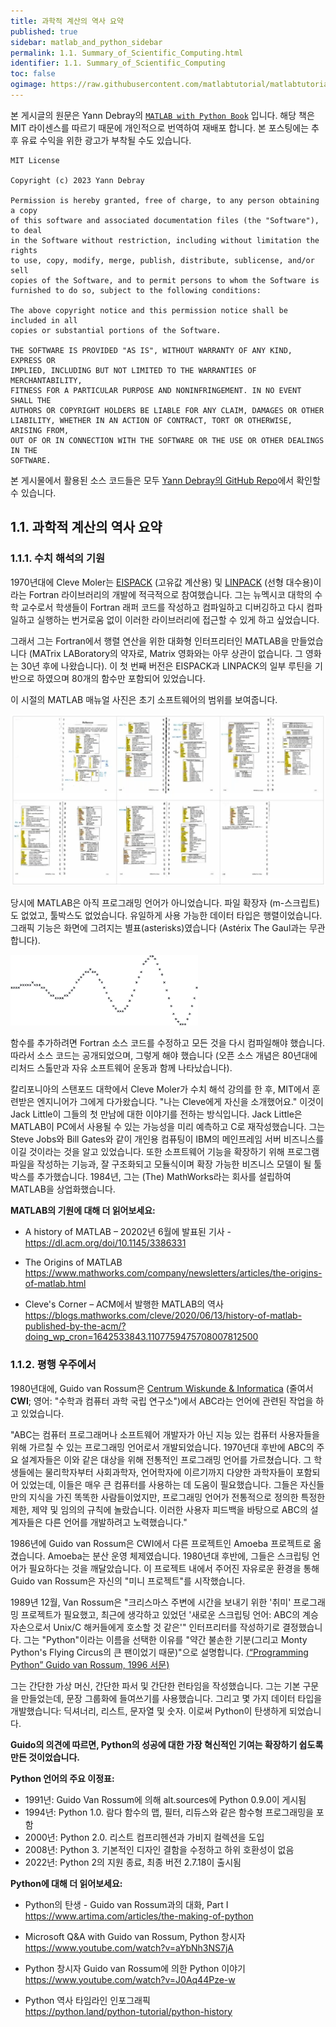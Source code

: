 ```yaml
---
title: 과학적 계산의 역사 요약
published: true
sidebar: matlab_and_python_sidebar
permalink: 1.1. Summary_of_Scientific_Computing.html
identifier: 1.1. Summary_of_Scientific_Computing
toc: false
ogimage: https://raw.githubusercontent.com/matlabtutorial/matlabtutorial.github.io/main/images/MATLAB_with_Python_Book/ogimage.jpg
---
```


본 게시글의 원문은 Yann Debray의 [`MATLAB with Python Book`](https://github.com/yanndebray/matlab-with-python-book) 입니다. 해당 책은 MIT 라이센스를 따르기 때문에 개인적으로 번역하여 재배포 합니다. 본 포스팅에는 추후 유료 수익을 위한 광고가 부착될 수도 있습니다.

    MIT License

    Copyright (c) 2023 Yann Debray

    Permission is hereby granted, free of charge, to any person obtaining a copy
    of this software and associated documentation files (the "Software"), to deal
    in the Software without restriction, including without limitation the rights
    to use, copy, modify, merge, publish, distribute, sublicense, and/or sell
    copies of the Software, and to permit persons to whom the Software is
    furnished to do so, subject to the following conditions:

    The above copyright notice and this permission notice shall be included in all
    copies or substantial portions of the Software.

    THE SOFTWARE IS PROVIDED "AS IS", WITHOUT WARRANTY OF ANY KIND, EXPRESS OR
    IMPLIED, INCLUDING BUT NOT LIMITED TO THE WARRANTIES OF MERCHANTABILITY,
    FITNESS FOR A PARTICULAR PURPOSE AND NONINFRINGEMENT. IN NO EVENT SHALL THE
    AUTHORS OR COPYRIGHT HOLDERS BE LIABLE FOR ANY CLAIM, DAMAGES OR OTHER
    LIABILITY, WHETHER IN AN ACTION OF CONTRACT, TORT OR OTHERWISE, ARISING FROM,
    OUT OF OR IN CONNECTION WITH THE SOFTWARE OR THE USE OR OTHER DEALINGS IN THE
    SOFTWARE.

본 게시물에서 활용된 소스 코드들은 모두 [Yann Debray의 GitHub Repo](https://github.com/yanndebray/matlab-with-python-book)에서 확인할 수 있습니다.

## 1.1. 과학적 계산의 역사 요약

### 1.1.1. 수치 해석의 기원

1970년대에 Cleve Moler는 [EISPACK](https://en.wikipedia.org/wiki/EISPACK) (고유값 계산용) 및 [LINPACK](https://en.wikipedia.org/wiki/LINPACK) (선형 대수용)이라는 Fortran 라이브러리의 개발에 적극적으로 참여했습니다. 그는 뉴멕시코 대학의 수학 교수로서 학생들이 Fortran 래퍼 코드를 작성하고 컴파일하고 디버깅하고 다시 컴파일하고 실행하는 번거로움 없이 이러한 라이브러리에 접근할 수 있게 하고 싶었습니다.

그래서 그는 Fortran에서 행렬 연산을 위한 대화형 인터프리터인 MATLAB을 만들었습니다 (MATrix LABoratory의 약자로, Matrix 영화와는 아무 상관이 없습니다. 그 영화는 30년 후에 나왔습니다). 이 첫 번째 버전은 EISPACK과 LINPACK의 일부 루틴을 기반으로 하였으며 80개의 함수만 포함되어 있었습니다.

이 시절의 MATLAB 매뉴얼 사진은 초기 소프트웨어의 범위를 보여줍니다.

<img src="https://raw.githubusercontent.com/matlabtutorial/matlabtutorial.github.io/main/images/MATLAB_with_Python_Book/image2.png" />

당시에 MATLAB은 아직 프로그래밍 언어가 아니었습니다. 파일 확장자 (m-스크립트)도 없었고, 툴박스도 없었습니다. 유일하게 사용 가능한 데이터 타입은 행렬이었습니다. 그래픽 기능은 화면에 그려지는 별표(asterisks)였습니다 (Astérix The Gaul과는 무관합니다).

<img src="https://raw.githubusercontent.com/matlabtutorial/matlabtutorial.github.io/main/images/MATLAB_with_Python_Book/image3.gif" />

함수를 추가하려면 Fortran 소스 코드를 수정하고 모든 것을 다시 컴파일해야 했습니다. 따라서 소스 코드는 공개되었으며, 그렇게 해야 했습니다 (오픈 소스 개념은 80년대에 리처드 스톨만과 자유 소프트웨어 운동과 함께 나타났습니다).

칼리포니아의 스탠포드 대학에서 Cleve Moler가 수치 해석 강의를 한 후, MIT에서 훈련받은 엔지니어가 그에게 다가왔습니다. "나는 Cleve에게 자신을 소개했어요." 이것이 Jack Little이 그들의 첫 만남에 대한 이야기를 전하는 방식입니다. Jack Little은 MATLAB이 PC에서 사용될 수 있는 가능성을 미리 예측하고 C로 재작성했습니다. 그는 Steve Jobs와 Bill Gates와 같이 개인용 컴퓨팅이 IBM의 메인프레임 서버 비즈니스를 이길 것이라는 것을 알고 있었습니다. 또한 소프트웨어 기능을 확장하기 위해 프로그램 파일을 작성하는 기능과, 잘 구조화되고 모듈식이며 확장 가능한 비즈니스 모델이 될 툴박스를 추가했습니다. 1984년, 그는 (The) MathWorks라는 회사를 설립하여 MATLAB을 상업화했습니다.

**MATLAB의 기원에 대해 더 읽어보세요:**

-   A history of MATLAB – 20202년 6월에 발표된 기사 -
    <https://dl.acm.org/doi/10.1145/3386331>

-   The Origins of MATLAB
    <https://www.mathworks.com/company/newsletters/articles/the-origins-of-matlab.html>

-   Cleve's Corner – ACM에서 발행한 MATLAB의 역사
    <https://blogs.mathworks.com/cleve/2020/06/13/history-of-matlab-published-by-the-acm/?doing_wp_cron=1642533843.1107759475708007812500>

### 1.1.2. 평행 우주에서

1980년대에, Guido van Rossum은 [Centrum Wiskunde & Informatica](https://en.wikipedia.org/wiki/Centrum_Wiskunde_%26_Informatica) (줄여서 **CWI**; 영어: "수학과 컴퓨터 과학 국립 연구소")에서 ABC라는 언어에 관련된 작업을 하고 있었습니다.

"ABC는 컴퓨터 프로그래머나 소프트웨어 개발자가 아닌 지능 있는 컴퓨터 사용자들을 위해 가르칠 수 있는 프로그래밍 언어로서 개발되었습니다. 1970년대 후반에 ABC의 주요 설계자들은 이와 같은 대상을 위해 전통적인 프로그래밍 언어를 가르쳤습니다. 그 학생들에는 물리학자부터 사회과학자, 언어학자에 이르기까지 다양한 과학자들이 포함되어 있었는데, 이들은 매우 큰 컴퓨터를 사용하는 데 도움이 필요했습니다. 그들은 자신들만의 지식을 가진 똑똑한 사람들이었지만, 프로그래밍 언어가 전통적으로 정의한 특정한 제한, 제약 및 임의의 규칙에 놀랐습니다. 이러한 사용자 피드백을 바탕으로 ABC의 설계자들은 다른 언어를 개발하려고 노력했습니다."

1986년에 Guido van Rossum은 CWI에서 다른 프로젝트인 Amoeba 프로젝트로 옮겼습니다. Amoeba는 분산 운영 체제였습니다. 1980년대 후반에, 그들은 스크립팅 언어가 필요하다는 것을 깨달았습니다. 이 프로젝트 내에서 주어진 자유로운 환경을 통해 Guido van Rossum은 자신의 "미니 프로젝트"를 시작했습니다.

1989년 12월, Van Rossum은 "크리스마스 주변에 시간을 보내기 위한 '취미' 프로그래밍 프로젝트가 필요했고, 최근에 생각하고 있었던 '새로운 스크립팅 언어: ABC의 계승 자손으로서 Unix/C 해커들에게 호소할 것 같은'" 인터프리터를 작성하기로 결정했습니다. 그는 "Python"이라는 이름을 선택한 이유를 "약간 불손한 기분(그리고 Monty Python's Flying Circus의 큰 팬이었기 때문)"으로 설명합니다.
[(“Programming Python” Guido van Rossum, 1996 서문)](https://www.python.org/doc/essays/foreword/)

그는 간단한 가상 머신, 간단한 파서 및 간단한 런타임을 작성했습니다. 그는 기본 구문을 만들었는데, 문장 그룹화에 들여쓰기를 사용했습니다. 그리고 몇 가지 데이터 타입을 개발했습니다: 딕셔너리, 리스트, 문자열 및 숫자. 이로써 Python이 탄생하게 되었습니다.

**Guido의 의견에 따르면, Python의 성공에 대한 가장 혁신적인 기여는 확장하기 쉽도록 만든 것이었습니다.**

**Python 언어의 주요 이정표:**
- 1991년: Guido Van Rossum에 의해 alt.sources에 Python 0.9.0이 게시됨
- 1994년: Python 1.0. 람다 함수의 맵, 필터, 리듀스와 같은 함수형 프로그래밍을 포함
- 2000년: Python 2.0. 리스트 컴프리헨션과 가비지 컬렉션을 도입
- 2008년: Python 3. 기본적인 디자인 결함을 수정하고 하위 호환성이 없음
- 2022년: Python 2의 지원 종료, 최종 버전 2.7.18이 출시됨

**Python에 대해 더 읽어보세요:**

- Python의 탄생 - Guido van Rossum과의 대화, Part I  
  <https://www.artima.com/articles/the-making-of-python>

- Microsoft Q&A with Guido van Rossum, Python 창시자  
  <https://www.youtube.com/watch?v=aYbNh3NS7jA>

- Python 창시자 Guido van Rossum에 의한 Python 이야기  
  <https://www.youtube.com/watch?v=J0Aq44Pze-w>

- Python 역사 타임라인 인포그래픽  
  <https://python.land/python-tutorial/python-history>